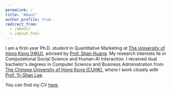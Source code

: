 ```yaml
---
permalink: /
title: "About"
author_profile: true
redirect_from: 
  - /about/
  - /about.html
---
```


I am a first-year Ph.D. student in Quantitative Marketing at [The University of Hong Kong (HKU)](https://www.hku.hk/), advised by [Prof. Shan Huang](https://www.shanhhuang.com/). My research interests lie in Computational Social Science and Human-AI Interaction. I received dual bachelor's degrees in Computer Science and Business Administration from [The Chinese University of Hong Kong (CUHK)](https://www.cuhk.edu.hk/english/index.html), where I work closely with [Prof. Yi-Shan Lee](https://sites.google.com/view/yi-shanlee). 

You can find my CV [here](../files/CV.pdf).

<!-- Contact
======
[WeChat](../images/wechat.jpg) -->
